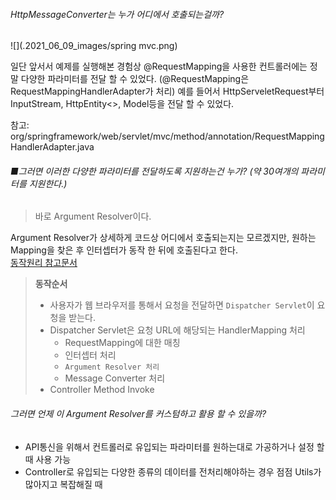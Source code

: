 
###### HttpMessageConverter는 누가 어디에서 호출되는걸까?
![](.2021_06_09_images/spring mvc.png)

일단 앞서서 예제를 실행해본 경험상 @RequestMapping을 사용한 컨트롤러에는 정말 다양한
파라미터를 전달 할 수 있었다.
(@RequestMapping은 RequestMappingHandlerAdapter가 처리)
예를 들어서 HttpServeletRequest부터 InputStream, HttpEntity<>, Model등을
전달 할 수 있었다.

참고: org/springframework/web/servlet/mvc/method/annotation/RequestMappingHandlerAdapter.java

###### ■그러면 이러한 다양한 파라미터를 전달하도록 지원하는건 누가? (약 30여개의 파라미터를 지원한다.)
> 바로 Argument Resolver이다.

Argument Resolver가 상세하게 코드상 어디에서 호출되는지는 모르겠지만, 원하는 Mapping을 찾은 후 인터셉터가 동작 한 뒤에 호출된다고 한다.  
[동작원리 참고문서](https://velog.io/@kingcjy/Spring-HandlerMethodArgumentResolver%EC%9D%98-%EC%82%AC%EC%9A%A9%EB%B2%95%EA%B3%BC-%EB%8F%99%EC%9E%91%EC%9B%90%EB%A6%AC)  

> **동작순서**  
> - 사용자가 웹 브라우저를 통해서 요청을 전달하면 `Dispatcher Servlet`이 요청을 받는다.
> - Dispatcher Servlet은 요청 URL에 해당되는 HandlerMapping 처리
>   - RequestMapping에 대한 매칭
>   - 인터셉터 처리
>   - `Argument Resolver 처리`
>   - Message Converter 처리
> - Controller Method Invoke  


###### 그러면 언제 이 Argument Resolver를 커스텀하고 활용 할 수 있을까?
- API통신을 위해서 컨트롤러로 유입되는 파라미터를 원하는대로 가공하거나 설정 할 때 사용 가능
- Controller로 유입되는 다양한 종류의 데이터를 전처리해야하는 경우 점점 Utils가 많아지고 복잡해질 때
